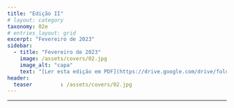 ```yaml
---
title: "Edição II"
# layout: category
taxonomy: 02e
# entries_layout: grid
excerpt: "Fevereiro de 2023"
sidebar:
  - title: "Fevereiro de 2023"
    image: /assets/covers/02.jpg
    image_alt: "capa"
    text: "[Ler esta edição em PDF](https://drive.google.com/drive/folders/1VLdTF70nA90paDFgnGAW3SXzm_IGp2ZS)"
header:
  teaser         : /assets/covers/02.jpg
---
```


---